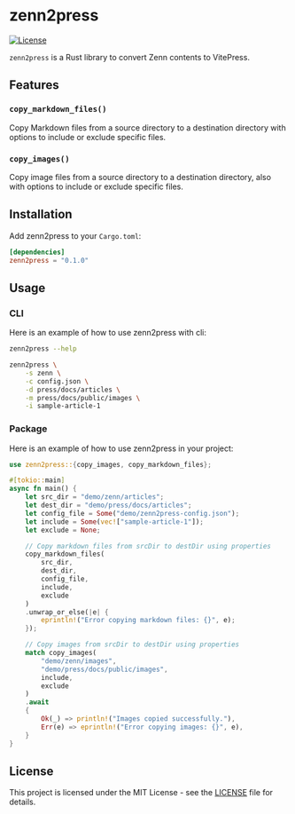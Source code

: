 # zenn2press

[![License](https://img.shields.io/badge/license-MIT-blue.svg)](https://opensource.org/licenses/MIT)

`zenn2press` is a Rust library to convert Zenn contents to VitePress.

## Features

### `copy_markdown_files()`

Copy Markdown files from a source directory to a destination directory with options to include or exclude specific files.

### `copy_images()`

Copy image files from a source directory to a destination directory, also with options to include or exclude specific files.

## Installation

Add zenn2press to your `Cargo.toml`:

```toml
[dependencies]
zenn2press = "0.1.0"
```

## Usage

### CLI

Here is an example of how to use zenn2press with cli:

```sh
zenn2press --help

zenn2press \
    -s zenn \
    -c config.json \
    -d press/docs/articles \
    -m press/docs/public/images \
    -i sample-article-1
```

### Package

Here is an example of how to use zenn2press in your project:

```rust
use zenn2press::{copy_images, copy_markdown_files};

#[tokio::main]
async fn main() {
    let src_dir = "demo/zenn/articles";
    let dest_dir = "demo/press/docs/articles";
    let config_file = Some("demo/zenn2press-config.json");
    let include = Some(vec!["sample-article-1"]);
    let exclude = None;

    // Copy markdown files from srcDir to destDir using properties
    copy_markdown_files(
        src_dir,
        dest_dir,
        config_file,
        include,
        exclude
    )
    .unwrap_or_else(|e| {
        eprintln!("Error copying markdown files: {}", e);
    });

    // Copy images from srcDir to destDir using properties
    match copy_images(
        "demo/zenn/images",
        "demo/press/docs/public/images",
        include,
        exclude
    )
    .await
    {
        Ok(_) => println!("Images copied successfully."),
        Err(e) => eprintln!("Error copying images: {}", e),
    }
}
```

## License

This project is licensed under the MIT License - see the [LICENSE](LICENSE) file for details.
